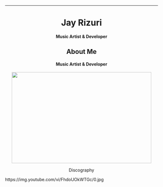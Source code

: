 ****

## <h1 align="center">Jay Rizuri</h1>

<h4 align="center">Music Artist & Developer</h4>

### <h2 align="center">About Me</h2>

<h4 align="center">Music Artist & Developer</h4>

<p align="center">
  <img width="460" height="300" src="https://github-readme-stats.vercel.app/api?username=JayRizuri&show_icons=true&theme=nord">
<p align="center"> Discography</p>
https://img.youtube.com/vi/FhdoUOkWTGc/0.jpg
